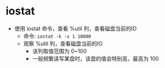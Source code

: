 # iostat

* 使用 iostat 命令，查看 %util 列，查看磁盘当前的IO
    * 命令: `iostat -k -x 1 10000`
    * 观察 %util 列，查看磁盘当前的IO
        * 该列取值范围为 0~100
        * 一般频繁读写某盘时，该盘的值会特别高，最高为 100


